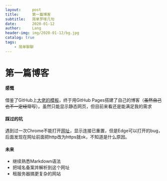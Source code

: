 ```yaml
---
layout:     post
title:      第一篇博客
subtitle:   简单罗嗦几句
date:       2020-01-12
author:     Lang
header-img: img/2020-01-12/bg.jpg
catalog: true
tags:
    - 简单聊聊
---
```

# 第一篇博客

#### 感慨

借鉴了GitHub上[大佬的模板](https://github.com/qiubaiying/qiubaiying.github.io)，终于用GitHub Pages搭建了自己的博客（~~虽然自己也不一定经常写~~）。虽然只能显示静态网页，但目前来看还是能满足我的需求

#### 踩过的坑

遇到过一次Chrome不能打开[网址](https://jpzhouchina.github.io/)，显示连接已重置，但是Edge可以打开的bug，后面发现在网址前面把http改为https就ok，不知道是什么原因。

#### 未来

- 继续熟悉Markdown语法
- 把域名备案并解析到这个网址
- 租服务器搞更复杂的网站

